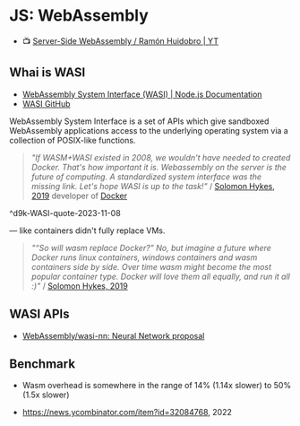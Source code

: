 # JS: WebAssembly

- :tv: [Server-Side WebAssembly / Ramón Huidobro | YT](https://www.youtube.com/watch?v=JjPKfcmjKtk)

## Whai is WASI

- [WebAssembly System Interface (WASI) | Node.js Documentation](https://nodejs.org/api/wasi.html)
 - [WASI GitHub](https://github.com/WebAssembly/WASI)

WebAssembly System Interface is a set of APIs which give sandboxed WebAssembly applications access to the underlying operating system via a collection of POSIX-like functions.

>_"If WASM+WASI existed in 2008, we wouldn't have needed to created Docker. That's how important it is. Webassembly on the server is the future of computing. A standardized system interface was the missing link. Let's hope WASI is up to the task!"_
>/ [Solomon Hykes, 2019](https://twitter.com/solomonstre/status/1111004913222324225) developer of [Docker](https://en.wikipedia.org/wiki/Docker_(software))

^d9k-WASI-quote-2023-11-08

— like containers didn't fully replace VMs.

> _"“So will wasm replace Docker?” No, but imagine a future where Docker runs linux containers, windows containers and wasm containers side by side. Over time wasm might become the most popular container type. Docker will love them all equally, and run it all :)"_
> / [Solomon Hykes, 2019](https://twitter.com/solomonstre/status/1111113329647325185?lang=en)

## WASI APIs

- [WebAssembly/wasi-nn: Neural Network proposal](https://github.com/WebAssembly/wasi-nn)
## Benchmark

- Wasm overhead is somewhere in the range of 14% (1.14x slower) to 50% (1.5x slower)

- https://news.ycombinator.com/item?id=32084768, 2022
